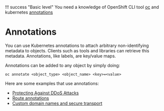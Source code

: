 !!! success "Basic level"
    You need a knowledge of OpenShift CLI tool [oc](../usage/cli.md) and kubernetes [annotations](https://kubernetes.io/docs/concepts/overview/working-with-objects/annotations/)

# Annotations

You can use Kubernetes annotations to attach arbitrary non-identifying metadata to objects. Clients such as tools and libraries can retrieve this metadata. Annotations, like labels, are key/value maps.

Annotations can be added to any object by simply doing:

```
oc annotate <object_type> <object_name> <key>=<value>
```

Here are some examples that use annotations:

* [Protecting Against DDoS Attacks](../../../support/faq/DDos.md)
* [Route annotations](../concepts.md#route)
* [Custom domain names and secure transport](custom-domain.md)
